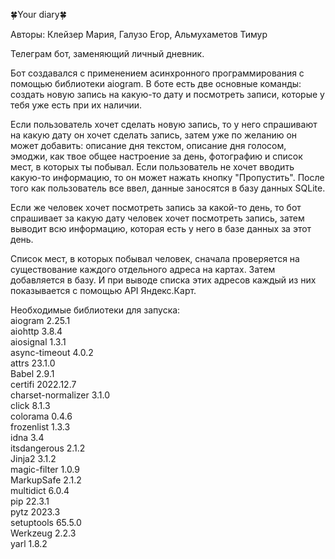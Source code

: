 🍀Your diary🍀

Авторы: Клейзер Мария, Галузо Егор, Альмухаметов Тимур

Телеграм бот, заменяющий личный дневник.

Бот создавался с применением асинхронного программирования с помощью библиотеки aiogram.
В боте есть две основные команды: создать новую запись на какую-то дату и посмотреть записи, которые у тебя уже есть при
их наличии.

Если пользователь хочет сделать новую запись, то у него спрашивают на какую дату он хочет сделать запись, затем уже по
желанию он может добавить: описание дня текстом, описание дня голосом, эмоджи, как твое общее настроение 
за день, фотографию и список мест, в которых ты побывал. Если пользователь не хочет вводить какую-то информацию, то он 
может нажать кнопку "Пропустить". После того как пользователь все ввел, данные заносятся в базу данных SQLite.

Если же человек хочет посмотреть запись за какой-то день, то бот спрашивает за какую дату человек хочет 
посмотреть запись, затем выводит всю информацию, которая есть у него в базе данных за этот день. 

Список мест, в которых побывал человек, сначала проверяется на существование каждого отдельного адреса на картах. Затем
добавляется в базу. И при выводе списка этих адресов каждый из них показывается с помощью API Яндекс.Карт. 

Необходимые библиотеки для запуска:  
aiogram            2.25.1  
aiohttp            3.8.4  
aiosignal          1.3.1  
async-timeout      4.0.2  
attrs              23.1.0  
Babel              2.9.1  
certifi            2022.12.7  
charset-normalizer 3.1.0  
click              8.1.3  
colorama           0.4.6  
frozenlist         1.3.3  
idna               3.4  
itsdangerous       2.1.2  
Jinja2             3.1.2  
magic-filter       1.0.9  
MarkupSafe         2.1.2  
multidict          6.0.4  
pip                22.3.1  
pytz               2023.3  
setuptools         65.5.0  
Werkzeug           2.2.3  
yarl               1.8.2  





